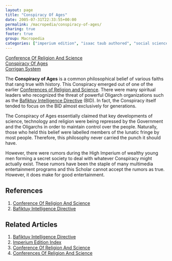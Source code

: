 ```yaml
---
layout: page
title: "Conspiracy Of Ages"
date: 2005-07-31T22:33:55+00:00
permalink: /macropedia/conspiracy-of-ages/
sharing: true
footer: true
group: Macropedia
categories: ["imperium edition", "isaac taub authored", "social science"]
---
```


<div class='row'>
	<div class='col-md-4'><a href='/macropedia/conference-of-religion-and-science'>Conference Of Religion And Science</a></div>
	<div class='col-md-4'><a href='/macropedia/conspiracy-of-ages'>Conspiracy Of Ages</a></div>
	<div class='col-md-4'><a href='/macropedia/corrigan-system'>Corrigan System</a></div>
</div>


The **Conspiracy of Ages** is a common philosophical belief of various faiths that rang true with history. This Conspiracy emerged out of one of the earlier [Conferences of Religion and Science](/macropedia/conference-of-religion-and-science). There were many spiritual leaders who recognized the threat of powerful Oligarch organizations such as the [Bafiktuy Intelligence Directive](/macropedia/bafiktuy-intelligence-directive) (BID). In fact, the Conspiracy itself tended to focus on the BID almost exclusively for generations.

The Conspiracy of Ages essentially claimed that key developments of science, technology and religion were being repressed by the Government and the Oligarchs in order to maintain control over the people. Naturally, those who held this belief were labelled members of the lunatic fringe by most people. Therefore, this philosophy never carried the punch it should have. 

However, there were rumors during the High Imperium of wealthy young men forming a secret society to deal with whatever Conspiracy might actually exist. These rumors have been the staple of many multimedia entertainment programs and this Scholar cannot accept the rumors as true. However, it does make for good entertainment.


## References
1. [Conference Of Religion And Science](/macropedia/conference-of-religion-and-science)
1. [Bafiktuy Intelligence Directive](/macropedia/bafiktuy-intelligence-directive)

## Related Articles

1. [Bafiktuy Intelligence Directive](/macropedia/bafiktuy-intelligence-directive)
2. [Imperium Edition Index](/macropedia/imperium-edition-index)
3. [Conference Of Religion And Science](/macropedia/conference-of-religion-and-science)
4. [Conferences Of Religion And Science](/macropedia/conference-of-religion-and-science)


  

 

